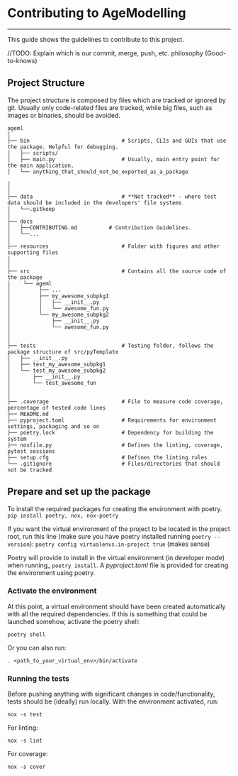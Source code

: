 # Contributing to AgeModelling
---
This guide shows the guidelines to contribute to this project.

//TODO: Explain which is our commit, merge, push, etc. philosophy (Good-to-knows)


## Project Structure

The project structure is composed by files which are tracked or ignored by git. Usually only code-related files are
tracked, while big files, such as images or binaries, should be avoided.

```
ageml
│
├── bin                             # Scripts, CLIs and GUIs that use the package. Helpful for debugging.
│   ├── scripts/
│   ├── main.py                     # Usually, main entry point for the main application.
│   └── anything_that_should_not_be_exported_as_a_package

│
│
├── data                            # **Not tracked** - where test data should be included in the developers' file systems
│   └──.gitkeep
│
├── docs
│   ├──CONTRIBUTING.md          # Contribution Guidelines.
│   └──...
│
├── resources                       # Folder with figures and other supporting files 
│
│
├── src                             # Contains all the source code of the package
│    └── ageml                    
│         ├── ...   
│         ├── my_awesome_subpkg1
│         │   ├── __init__.py
│         │   └── awesome_fun.py                           
│         └── my_awesome_subpkg2
│             ├── __init__.py
│             └── awesome_fun.py
│
│
├── tests                           # Testing folder, follows the package structure of src/pyTemplate
│   ├── __init__.py
│   ├── test_my_awesome_subpkg1
│   └── test_my_awesome_subpkg2
│       ├── __init__.py
│       └── test_awesome_fun
│
│
├── .coverage                       # File to measure code coverage, percentage of tested code lines 
├── README.md                        
├── pyproject.toml                  # Requirements for environment settings, packaging and so on
├── poetry.lock                     # Dependency for building the system
├── noxfile.py                      # Defines the linting, coverage, pytest sessions
├── setup.cfg                       # Defines the linting rules
└── .gitignore                      # Files/directories that should not be tracked
```

## Prepare and set up the package

To install the required packages for creating the environment with poetry.
`pip install poetry, nox, nox-poetry`

If you want the virtual environment of the project to be located in the project root, run this line (make sure you have poetry installed running `poetry --version`):
`poetry config virtualenvs.in-project true` (makes sense)

Poetry will provide to install in the virtual environment (in developer mode) when running_ `poetry install`.
A _pyproject.toml_ file is provided for creating the environment using poetry.

### Activate the environment

At this point, a virtual environment should have been created automatically with all the required dependencies.
If this is something that could be launched somehow, activate the poetry shell:

```
poetry shell
```

Or you can also run:
```
. <path_to_your_virtual_env>/bin/activate
```

### Running the tests
Before pushing anything with significant changes in code/functionality, tests should be (ideally) run locally.
With the environment activated, run:
```
nox -s test
```
For linting:
```
nox -s lint
```
For coverage:
```
nox -s cover
```

